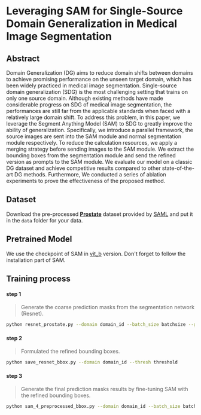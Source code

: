 # Leveraging SAM for Single-Source Domain Generalization in Medical Image Segmentation

## Abstract

Domain Generalization (DG) aims to reduce domain shifts between domains to achieve promising performance on the unseen target domain, which has been widely practiced in medical image segmentation. Single-source domain generalization (SDG) is the most challenging setting that trains on only one source domain. Although existing methods have made considerable progress on SDG of medical image segmentation, the performances are still far from the applicable standards when faced with a relatively large domain shift. To address this problem, in this paper, we leverage the Segment Anything Model (SAM) to SDG to greatly improve the ability of generalization. Specifically, we introduce a parallel framework, the source images are sent into the SAM module and normal segmentation module respectively. To reduce the calculation resources, we apply a merging strategy before sending images to the SAM module. We extract the bounding boxes from the segmentation module and send the refined version as prompts to the SAM module. We evaluate our model on a classic DG dataset and achieve competitive results compared to other state-of-the-art DG methods. Furthermore, We conducted a series of ablation experiments to prove the effectiveness of the proposed method.

## Dataset

Download the pre-processed [**Prostate**](https://drive.google.com/file/d/1-SCjNklFEAq7MlBwcw2ZNR179JqlOubL/view) dataset provided by [SAML](https://github.com/liuquande/SAML) and put it in the `data` folder for your data.

## Pretrained Model

We use the checkpoint of SAM in [vit_b](https://github.com/facebookresearch/segment-anything) version. Don't forget to follow the installation part of SAM.

## Training process

#### step 1

> Generate the coarse prediction masks from the segmentation network (Resnet).

```bash
python resnet_prostate.py --domain domain_id --batch_size batchsize --gpu gpuid --epoch epochs
```

#### step 2

>Formulated the refined bounding boxes.
```bash
python save_resnet_bbox.py --domain domain_id --thresh threshold
```

#### step 3

>Generate the final prediction masks results by fine-tuning SAM with the refined bounding boxes.

```bash
python sam_4_preprocessed_bbox.py --domain domain_id --batch_size batchsize --gpu gpuid --epoch epochs
```

